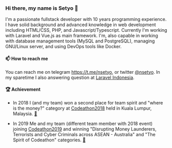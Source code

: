 ### Hi there, my name is Setyo 👋

I'm a passionate fullstack developer with 10 years programming experience. I have
solid background and advanced knowledge in web development including HTML/CSS,
PHP, and Javascript/Typescript. Currently I'm working with Laravel and Vue.js as
main framework. I'm, also capable in working with database management tools
(MySQL and PostgreSQL), managing GNU/Linux server, and using DevOps tools like Docker.

#### 📫 How to reach me
You can reach me on telegram https://t.me/nsetyo, or twitter [@nsetyo](https://twitter.com/nsetyo).
In my sparetime I also answering question at [Laravel Indonesia](https://t.me/laravelindonesia).

#### 🏆 Achievement
- In 2018 I (and my team) won a second place for team spirit and "where is
the money?" category at [Codeathon2018](https://codefor.asia/codeathon2018/) held
in Kuala Lumpur, Malaysia. [📎](https://web.archive.org/web/20191230100307/http://www.ppatk.go.id/siaran_pers/read/724/delegasi-ppatk-raih-peringkat-kedua-kompetisi-codeathon.html)

- In 2019 Me and my team (different team member with 2018 event) joining
[Codeathon2019](https://www.austrac.gov.au/asean-australia-codeathon-counter-terrorism-financing-starts-sydney-tomorrow)
and winning "Disrupting Money Launderers, Terrorists and Cyber Criminals across ASEAN - Australia"
and "The Spirit of Codeathon" categories. [📎](https://web.archive.org/web/20180326051336/https://m.tribunnews.com/nasional/2018/03/26/indonesia-juarai-kompetisi-anti-pendanaan-terorisme-berbasis-digital)




<!--
**nsetyo/nsetyo** is a ✨ _special_ ✨ repository because its `README.md` (this file) appears on your GitHub profile.

Here are some ideas to get you started:

- 🔭 I’m currently working on ...
- 🌱 I’m currently learning ...
- 👯 I’m looking to collaborate on ...
- 🤔 I’m looking for help with ...
- 💬 Ask me about ...
- 📫 How to reach me: ...
- 😄 Pronouns: ...
- ⚡ Fun fact: ...
-->
